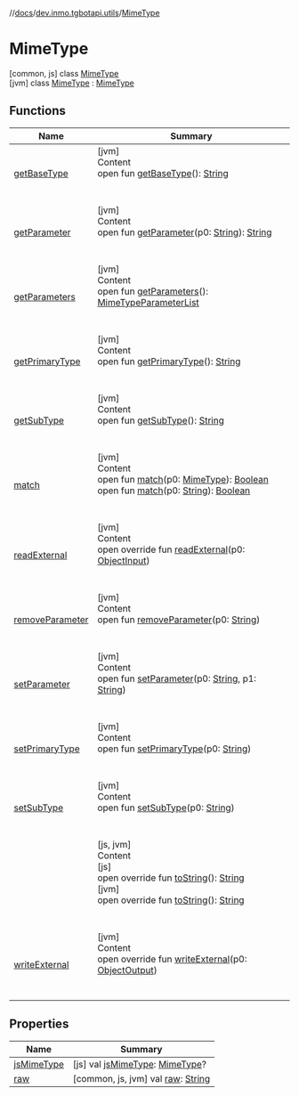 //[docs](../../../index.md)/[dev.inmo.tgbotapi.utils](../index.md)/[MimeType](index.md)



# MimeType  
 [common, js] class [MimeType](index.md)   
 [jvm] class [MimeType](index.md) : [MimeType](https://docs.oracle.com/javase/8/docs/api/javax/activation/MimeType.html)   


## Functions  
  
|  Name |  Summary | 
|---|---|
| <a name="javax.activation/MimeType/getBaseType/#/PointingToDeclaration/"></a>[getBaseType](index.md#%5Bjavax.activation%2FMimeType%2FgetBaseType%2F%23%2FPointingToDeclaration%2F%5D%2FFunctions%2F745855401)| <a name="javax.activation/MimeType/getBaseType/#/PointingToDeclaration/"></a>[jvm]  <br>Content  <br>open fun [getBaseType](index.md#%5Bjavax.activation%2FMimeType%2FgetBaseType%2F%23%2FPointingToDeclaration%2F%5D%2FFunctions%2F745855401)(): [String](https://kotlinlang.org/api/latest/jvm/stdlib/kotlin/-string/index.html)  <br><br><br>|
| <a name="javax.activation/MimeType/getParameter/#kotlin.String/PointingToDeclaration/"></a>[getParameter](index.md#%5Bjavax.activation%2FMimeType%2FgetParameter%2F%23kotlin.String%2FPointingToDeclaration%2F%5D%2FFunctions%2F745855401)| <a name="javax.activation/MimeType/getParameter/#kotlin.String/PointingToDeclaration/"></a>[jvm]  <br>Content  <br>open fun [getParameter](index.md#%5Bjavax.activation%2FMimeType%2FgetParameter%2F%23kotlin.String%2FPointingToDeclaration%2F%5D%2FFunctions%2F745855401)(p0: [String](https://kotlinlang.org/api/latest/jvm/stdlib/kotlin/-string/index.html)): [String](https://kotlinlang.org/api/latest/jvm/stdlib/kotlin/-string/index.html)  <br><br><br>|
| <a name="javax.activation/MimeType/getParameters/#/PointingToDeclaration/"></a>[getParameters](index.md#%5Bjavax.activation%2FMimeType%2FgetParameters%2F%23%2FPointingToDeclaration%2F%5D%2FFunctions%2F745855401)| <a name="javax.activation/MimeType/getParameters/#/PointingToDeclaration/"></a>[jvm]  <br>Content  <br>open fun [getParameters](index.md#%5Bjavax.activation%2FMimeType%2FgetParameters%2F%23%2FPointingToDeclaration%2F%5D%2FFunctions%2F745855401)(): [MimeTypeParameterList](https://docs.oracle.com/javase/8/docs/api/javax/activation/MimeTypeParameterList.html)  <br><br><br>|
| <a name="javax.activation/MimeType/getPrimaryType/#/PointingToDeclaration/"></a>[getPrimaryType](index.md#%5Bjavax.activation%2FMimeType%2FgetPrimaryType%2F%23%2FPointingToDeclaration%2F%5D%2FFunctions%2F745855401)| <a name="javax.activation/MimeType/getPrimaryType/#/PointingToDeclaration/"></a>[jvm]  <br>Content  <br>open fun [getPrimaryType](index.md#%5Bjavax.activation%2FMimeType%2FgetPrimaryType%2F%23%2FPointingToDeclaration%2F%5D%2FFunctions%2F745855401)(): [String](https://kotlinlang.org/api/latest/jvm/stdlib/kotlin/-string/index.html)  <br><br><br>|
| <a name="javax.activation/MimeType/getSubType/#/PointingToDeclaration/"></a>[getSubType](index.md#%5Bjavax.activation%2FMimeType%2FgetSubType%2F%23%2FPointingToDeclaration%2F%5D%2FFunctions%2F745855401)| <a name="javax.activation/MimeType/getSubType/#/PointingToDeclaration/"></a>[jvm]  <br>Content  <br>open fun [getSubType](index.md#%5Bjavax.activation%2FMimeType%2FgetSubType%2F%23%2FPointingToDeclaration%2F%5D%2FFunctions%2F745855401)(): [String](https://kotlinlang.org/api/latest/jvm/stdlib/kotlin/-string/index.html)  <br><br><br>|
| <a name="javax.activation/MimeType/match/#javax.activation.MimeType/PointingToDeclaration/"></a>[match](index.md#%5Bjavax.activation%2FMimeType%2Fmatch%2F%23javax.activation.MimeType%2FPointingToDeclaration%2F%5D%2FFunctions%2F745855401)| <a name="javax.activation/MimeType/match/#javax.activation.MimeType/PointingToDeclaration/"></a>[jvm]  <br>Content  <br>open fun [match](index.md#%5Bjavax.activation%2FMimeType%2Fmatch%2F%23javax.activation.MimeType%2FPointingToDeclaration%2F%5D%2FFunctions%2F745855401)(p0: [MimeType](https://docs.oracle.com/javase/8/docs/api/javax/activation/MimeType.html)): [Boolean](https://kotlinlang.org/api/latest/jvm/stdlib/kotlin/-boolean/index.html)  <br>open fun [match](index.md#%5Bjavax.activation%2FMimeType%2Fmatch%2F%23kotlin.String%2FPointingToDeclaration%2F%5D%2FFunctions%2F745855401)(p0: [String](https://kotlinlang.org/api/latest/jvm/stdlib/kotlin/-string/index.html)): [Boolean](https://kotlinlang.org/api/latest/jvm/stdlib/kotlin/-boolean/index.html)  <br><br><br>|
| <a name="javax.activation/MimeType/readExternal/#java.io.ObjectInput/PointingToDeclaration/"></a>[readExternal](index.md#%5Bjavax.activation%2FMimeType%2FreadExternal%2F%23java.io.ObjectInput%2FPointingToDeclaration%2F%5D%2FFunctions%2F745855401)| <a name="javax.activation/MimeType/readExternal/#java.io.ObjectInput/PointingToDeclaration/"></a>[jvm]  <br>Content  <br>open override fun [readExternal](index.md#%5Bjavax.activation%2FMimeType%2FreadExternal%2F%23java.io.ObjectInput%2FPointingToDeclaration%2F%5D%2FFunctions%2F745855401)(p0: [ObjectInput](https://docs.oracle.com/javase/8/docs/api/java/io/ObjectInput.html))  <br><br><br>|
| <a name="javax.activation/MimeType/removeParameter/#kotlin.String/PointingToDeclaration/"></a>[removeParameter](index.md#%5Bjavax.activation%2FMimeType%2FremoveParameter%2F%23kotlin.String%2FPointingToDeclaration%2F%5D%2FFunctions%2F745855401)| <a name="javax.activation/MimeType/removeParameter/#kotlin.String/PointingToDeclaration/"></a>[jvm]  <br>Content  <br>open fun [removeParameter](index.md#%5Bjavax.activation%2FMimeType%2FremoveParameter%2F%23kotlin.String%2FPointingToDeclaration%2F%5D%2FFunctions%2F745855401)(p0: [String](https://kotlinlang.org/api/latest/jvm/stdlib/kotlin/-string/index.html))  <br><br><br>|
| <a name="javax.activation/MimeType/setParameter/#kotlin.String#kotlin.String/PointingToDeclaration/"></a>[setParameter](index.md#%5Bjavax.activation%2FMimeType%2FsetParameter%2F%23kotlin.String%23kotlin.String%2FPointingToDeclaration%2F%5D%2FFunctions%2F745855401)| <a name="javax.activation/MimeType/setParameter/#kotlin.String#kotlin.String/PointingToDeclaration/"></a>[jvm]  <br>Content  <br>open fun [setParameter](index.md#%5Bjavax.activation%2FMimeType%2FsetParameter%2F%23kotlin.String%23kotlin.String%2FPointingToDeclaration%2F%5D%2FFunctions%2F745855401)(p0: [String](https://kotlinlang.org/api/latest/jvm/stdlib/kotlin/-string/index.html), p1: [String](https://kotlinlang.org/api/latest/jvm/stdlib/kotlin/-string/index.html))  <br><br><br>|
| <a name="javax.activation/MimeType/setPrimaryType/#kotlin.String/PointingToDeclaration/"></a>[setPrimaryType](index.md#%5Bjavax.activation%2FMimeType%2FsetPrimaryType%2F%23kotlin.String%2FPointingToDeclaration%2F%5D%2FFunctions%2F745855401)| <a name="javax.activation/MimeType/setPrimaryType/#kotlin.String/PointingToDeclaration/"></a>[jvm]  <br>Content  <br>open fun [setPrimaryType](index.md#%5Bjavax.activation%2FMimeType%2FsetPrimaryType%2F%23kotlin.String%2FPointingToDeclaration%2F%5D%2FFunctions%2F745855401)(p0: [String](https://kotlinlang.org/api/latest/jvm/stdlib/kotlin/-string/index.html))  <br><br><br>|
| <a name="javax.activation/MimeType/setSubType/#kotlin.String/PointingToDeclaration/"></a>[setSubType](index.md#%5Bjavax.activation%2FMimeType%2FsetSubType%2F%23kotlin.String%2FPointingToDeclaration%2F%5D%2FFunctions%2F745855401)| <a name="javax.activation/MimeType/setSubType/#kotlin.String/PointingToDeclaration/"></a>[jvm]  <br>Content  <br>open fun [setSubType](index.md#%5Bjavax.activation%2FMimeType%2FsetSubType%2F%23kotlin.String%2FPointingToDeclaration%2F%5D%2FFunctions%2F745855401)(p0: [String](https://kotlinlang.org/api/latest/jvm/stdlib/kotlin/-string/index.html))  <br><br><br>|
| <a name="dev.inmo.tgbotapi.utils/MimeType/toString/#/PointingToDeclaration/"></a>| <a name="dev.inmo.tgbotapi.utils/MimeType/toString/#/PointingToDeclaration/"></a>[js, jvm]  <br>Content  <br>[js]  <br>open override fun [toString](to-string.md)(): [String](https://kotlinlang.org/api/latest/jvm/stdlib/kotlin/-string/index.html)  <br>[jvm]  <br>open override fun [toString](index.md#%5Bjavax.activation%2FMimeType%2FtoString%2F%23%2FPointingToDeclaration%2F%5D%2FFunctions%2F745855401)(): [String](https://kotlinlang.org/api/latest/jvm/stdlib/kotlin/-string/index.html)  <br><br><br>|
| <a name="javax.activation/MimeType/writeExternal/#java.io.ObjectOutput/PointingToDeclaration/"></a>[writeExternal](index.md#%5Bjavax.activation%2FMimeType%2FwriteExternal%2F%23java.io.ObjectOutput%2FPointingToDeclaration%2F%5D%2FFunctions%2F745855401)| <a name="javax.activation/MimeType/writeExternal/#java.io.ObjectOutput/PointingToDeclaration/"></a>[jvm]  <br>Content  <br>open override fun [writeExternal](index.md#%5Bjavax.activation%2FMimeType%2FwriteExternal%2F%23java.io.ObjectOutput%2FPointingToDeclaration%2F%5D%2FFunctions%2F745855401)(p0: [ObjectOutput](https://docs.oracle.com/javase/8/docs/api/java/io/ObjectOutput.html))  <br><br><br>|


## Properties  
  
|  Name |  Summary | 
|---|---|
| <a name="dev.inmo.tgbotapi.utils/MimeType/jsMimeType/#/PointingToDeclaration/"></a>[jsMimeType](js-mime-type.md)| <a name="dev.inmo.tgbotapi.utils/MimeType/jsMimeType/#/PointingToDeclaration/"></a> [js] val [jsMimeType](js-mime-type.md): [MimeType](https://kotlinlang.org/api/latest/jvm/stdlib/org.w3c.dom/-mime-type/index.html)?   <br>|
| <a name="dev.inmo.tgbotapi.utils/MimeType/raw/#/PointingToDeclaration/"></a>[raw](raw.md)| <a name="dev.inmo.tgbotapi.utils/MimeType/raw/#/PointingToDeclaration/"></a> [common, js, jvm] val [raw](raw.md): [String](https://kotlinlang.org/api/latest/jvm/stdlib/kotlin/-string/index.html)   <br>|

